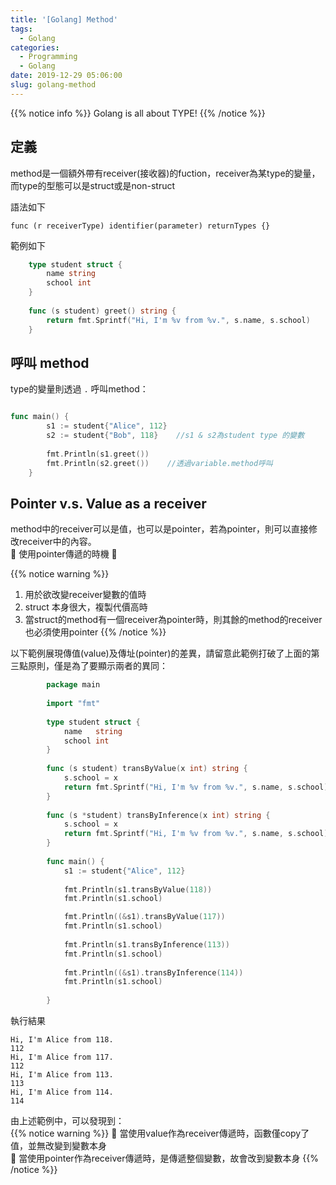 ```yaml
---
title: '[Golang] Method'
tags:
  - Golang
categories:
  - Programming
  - Golang
date: 2019-12-29 05:06:00
slug: golang-method
---
```


{{% notice info %}}
Golang is all about TYPE!
{{% /notice %}}

## 定義
method是一個額外帶有receiver(接收器)的fuction，receiver為某type的變量，而type的型態可以是struct或是non-struct
<!--more-->
語法如下  
```
func (r receiverType) identifier(parameter) returnTypes {}
```
範例如下
```go
	type student struct {
		name string 
		school int
	}
	
	func (s student) greet() string {
		return fmt.Sprintf("Hi, I'm %v from %v.", s.name, s.school)
	}
```
  
## 呼叫 method

type的變量則透過 ` . ` 呼叫method：
```go {linenostart=9}

func main() {
		s1 := student{"Alice", 112}
		s2 := student{"Bob", 118}    //s1 & s2為student type 的變數
	
		fmt.Println(s1.greet())
		fmt.Println(s2.greet())    //透過variable.method呼叫
	}
```
    
  
## Pointer v.s. Value as a receiver

method中的receiver可以是值，也可以是pointer，若為pointer，則可以直接修改receiver中的內容。  
:loudspeaker: 使用pointer傳遞的時機 :loudspeaker:  

{{% notice warning %}}
1.  用於欲改變receiver變數的值時
2.  struct 本身很大，複製代價高時
3.  當struct的method有一個receiver為pointer時，則其餘的method的receiver也必須使用pointer
{{% /notice %}}

以下範例展現傳值(value)及傳址(pointer)的差異，請留意此範例打破了上面的第三點原則，僅是為了要顯示兩者的異同：

```go
		package main
		
		import "fmt"
		
		type student struct {
			name   string
			school int
		}
		
		func (s student) transByValue(x int) string {
			s.school = x
			return fmt.Sprintf("Hi, I'm %v from %v.", s.name, s.school)
		}
		
		func (s *student) transByInference(x int) string {
			s.school = x
			return fmt.Sprintf("Hi, I'm %v from %v.", s.name, s.school)
		}
		
		func main() {
			s1 := student{"Alice", 112}
		
			fmt.Println(s1.transByValue(118))
			fmt.Println(s1.school)

			fmt.Println((&s1).transByValue(117))
			fmt.Println(s1.school)
			
			fmt.Println(s1.transByInference(113))
			fmt.Println(s1.school)
			
			fmt.Println((&s1).transByInference(114))
			fmt.Println(s1.school)
		
		}

```

執行結果
```
Hi, I'm Alice from 118.
112
Hi, I'm Alice from 117.
112
Hi, I'm Alice from 113.
113
Hi, I'm Alice from 114.
114
```

由上述範例中，可以發現到：  
{{% notice warning %}}
:mag_right: 當使用value作為receiver傳遞時，函數僅copy了值，並無改變到變數本身   
:mag_right: 當使用pointer作為receiver傳遞時，是傳遞整個變數，故會改到變數本身
{{% /notice %}}